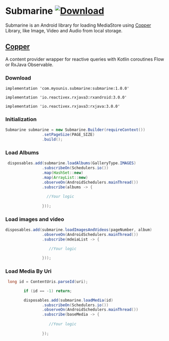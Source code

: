 # Submarine [ ![Download](https://api.bintray.com/packages/myounis97/Submarine/com.myounis.submarine/images/download.svg?version=1.0.0) ](https://bintray.com/myounis97/Submarine/com.myounis.submarine/1.0.0/link)

Submarine is an Android library for loading MediaStore using [Copper](https://github.com/cashapp/copper) Library, like Image, Video and Audio from local storage.

## [Copper](https://github.com/cashapp/copper)
A content provider wrapper for reactive queries with Kotlin coroutines Flow or RxJava Observable.

### Download 

```
implementation 'com.myounis.submarine:submarine:1.0.0'

implementation 'io.reactivex.rxjava3:rxandroid:3.0.0'
   
implementation 'io.reactivex.rxjava3:rxjava:3.0.0'

```

### Initialization

```java
Submarine submarine = new Submarine.Builder(requireContext())
                .setPageSize(PAGE_SIZE)
                .build();
```

### Load Albums

```java
 disposables.add(submarine.loadAlbums(GalleryType.IMAGES)
                .subscribeOn(Schedulers.io())
                .map(HashSet::new)
                .map(ArrayList::new)
                .observeOn(AndroidSchedulers.mainThread())
                .subscribe(albums -> {
                
                  //Your logic
                
                }));
```

### Load images and video

```java
disposables.add(submarine.loadImagesAndVideos(pageNumber, album)
                .observeOn(AndroidSchedulers.mainThread())
                .subscribe(mdeiaList -> {

                   //Your logic

                }));
```                
             
### Load Media By Uri

```java
 long id = ContentUris.parseId(uri);

        if (id == -1) return;

        disposables.add(submarine.loadMedia(id)
                .subscribeOn(Schedulers.io())
                .observeOn(AndroidSchedulers.mainThread())
                .subscribe(baseMedia -> {
                
                   //Your logic
                
                });
```



